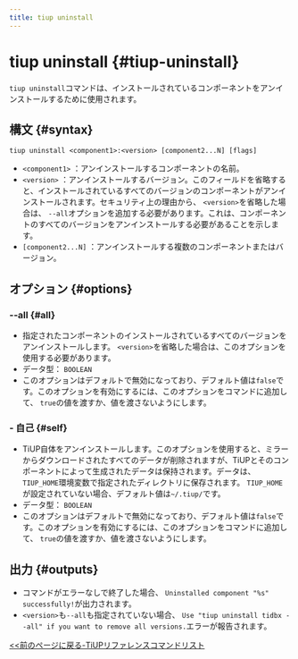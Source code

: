 ```yaml
---
title: tiup uninstall
---
```


# tiup uninstall {#tiup-uninstall}

`tiup uninstall`コマンドは、インストールされているコンポーネントをアンインストールするために使用されます。

## 構文 {#syntax}

```shell
tiup uninstall <component1>:<version> [component2...N] [flags]
```

-   `<component1>` ：アンインストールするコンポーネントの名前。
-   `<version>` ：アンインストールするバージョン。このフィールドを省略すると、インストールされているすべてのバージョンのコンポーネントがアンインストールされます。セキュリティ上の理由から、 `<version>`を省略した場合は、 `--all`オプションを追加する必要があります。これは、コンポーネントのすべてのバージョンをアンインストールする必要があることを示します。
-   `[component2...N]` ：アンインストールする複数のコンポーネントまたはバージョン。

## オプション {#options}

### &#x20;--all {#all}

-   指定されたコンポーネントのインストールされているすべてのバージョンをアンインストールします。 `<version>`を省略した場合は、このオプションを使用する必要があります。
-   データ型： `BOOLEAN`
-   このオプションはデフォルトで無効になっており、デフォルト値は`false`です。このオプションを有効にするには、このオプションをコマンドに追加して、 `true`の値を渡すか、値を渡さないようにします。

### - 自己 {#self}

-   TiUP自体をアンインストールします。このオプションを使用すると、ミラーからダウンロードされたすべてのデータが削除されますが、TiUPとそのコンポーネントによって生成されたデータは保持されます。データは、 `TIUP_HOME`環境変数で指定されたディレクトリに保存されます。 `TIUP_HOME`が設定されていない場合、デフォルト値は`~/.tiup/`です。
-   データ型： `BOOLEAN`
-   このオプションはデフォルトで無効になっており、デフォルト値は`false`です。このオプションを有効にするには、このオプションをコマンドに追加して、 `true`の値を渡すか、値を渡さないようにします。

## 出力 {#outputs}

-   コマンドがエラーなしで終了した場合、 `Uninstalled component "%s" successfully!`が出力されます。
-   `<version>`も`--all`も指定されていない場合、 `Use "tiup uninstall tidbx --all" if you want to remove all versions.`エラーが報告されます。

[&lt;&lt;前のページに戻る-TiUPリファレンスコマンドリスト](/tiup/tiup-reference.md#command-list)
